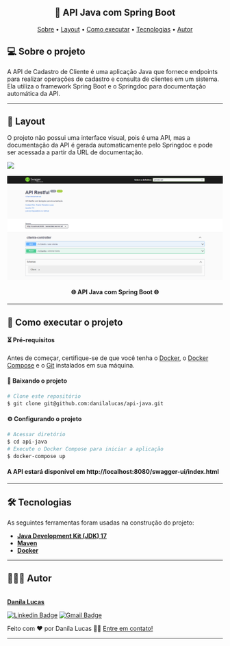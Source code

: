 <h2 align="center">
	🚀 API Java com Spring Boot
</h2>

<p align="center">
    <a href="#-sobre-o-projeto">Sobre</a> •
    <a href="#-layout">Layout</a> • 
    <a href="#-como-executar-o-projeto">Como executar</a> • 
    <a href="#-tecnologias">Tecnologias</a> •  
    <a href="#-autor">Autor</a>
</p>

## 💻 Sobre o projeto

A API de Cadastro de Cliente é uma aplicação Java que fornece endpoints para realizar operações de cadastro e consulta de clientes em um sistema. Ela utiliza o framework Spring Boot e o Springdoc para documentação automática da API.

---

## 🎨 Layout

O projeto não possui uma interface visual, pois é uma API, mas a documentação da API é gerada automaticamente pelo Springdoc e pode ser acessada a partir da URL de documentação.
 
<p>
    <a href="https://spring.io/projects/spring-boot">
        <img src="https://img.shields.io/badge/Acessar-Spring Boot-%2304D361">
    </a>
</p> 

<p align="center" style="display: flex; align-items: flex-start; justify-content: center;">
    <img alt="Swagger UI" title="#layout" src="./screenshot/swagger.png" width="800px">
</p>

<h4 align="center"> 
    🌐 API Java com Spring Boot 🌐
</h4>

---

## 📌 Como executar o projeto

#### ⏳ Pré-requisitos

Antes de começar, certifique-se de que você tenha o [Docker](https://www.docker.com/), o [Docker Compose](https://docs.docker.com/compose/) e o [Git](https://git-scm.com) instalados em sua máquina.

#### 🧭 Baixando o projeto

```bash
# Clone este repositório
$ git clone git@github.com:danilalucas/api-java.git
```
#### ⚙️ Configurando o projeto

```bash
# Acessar diretório
$ cd api-java
# Execute o Docker Compose para iniciar a aplicação
$ docker-compose up
```

#### A API estará disponível em http://localhost:8080/swagger-ui/index.html

---

## 🛠 Tecnologias

As seguintes ferramentas foram usadas na construção do projeto:

-   **[Java Development Kit (JDK) 17](https://www.oracle.com/java/technologies/downloads/)**
-   **[Maven](https://maven.apache.org/download.cgi)**
-   **[Docker](https://www.docker.com/)**

---

## 👩🏻‍💻 Autor

<p>
    <a href="https://github.com/danilalucas">
        <img src="https://avatars.githubusercontent.com/u/80535640?v=4" width="100px;" alt=""/>
        <br />
        <b>Daníla Lucas</b>
    </a>
</p>

[![Linkedin Badge](https://img.shields.io/badge/-Danila%20Lucas-blue?style=flat-square&logo=Linkedin&logoColor=white&link=https://www.linkedin.com/in/danila-lucas/)](https://www.linkedin.com/in/danila-lucas/)
[![Gmail Badge](https://img.shields.io/badge/-danilatlucas@gmail.com-c14438?style=flat-square&logo=Gmail&logoColor=white&link=mailto:danilatlucas@gmail.com)](mailto:danilatlucas@gmail.com)

Feito com ❤️ por Daníla Lucas 👋🏽 [Entre em contato!](https://www.linkedin.com/in/danila-lucas/)

---